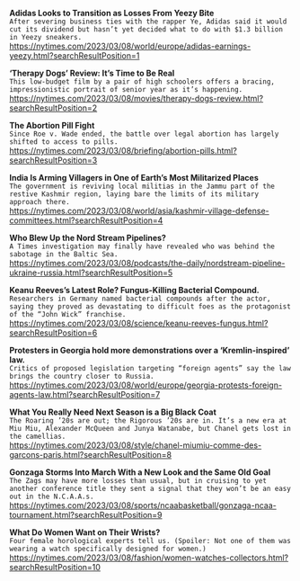 **Adidas Looks to Transition as Losses From Yeezy Bite**\
`After severing business ties with the rapper Ye, Adidas said it would cut its dividend but hasn’t yet decided what to do with $1.3 billion in Yeezy sneakers.`\
https://nytimes.com/2023/03/08/world/europe/adidas-earnings-yeezy.html?searchResultPosition=1

**‘Therapy Dogs’ Review: It’s Time to Be Real**\
`This low-budget film by a pair of high schoolers offers a bracing, impressionistic portrait of senior year as it’s happening.`\
https://nytimes.com/2023/03/08/movies/therapy-dogs-review.html?searchResultPosition=2

**The Abortion Pill Fight**\
`Since Roe v. Wade ended, the battle over legal abortion has largely shifted to access to pills.`\
https://nytimes.com/2023/03/08/briefing/abortion-pills.html?searchResultPosition=3

**India Is Arming Villagers in One of Earth’s Most Militarized Places**\
`The government is reviving local militias in the Jammu part of the restive Kashmir region, laying bare the limits of its military approach there.`\
https://nytimes.com/2023/03/08/world/asia/kashmir-village-defense-committees.html?searchResultPosition=4

**Who Blew Up the Nord Stream Pipelines?**\
`A Times investigation may finally have revealed who was behind the sabotage in the Baltic Sea.`\
https://nytimes.com/2023/03/08/podcasts/the-daily/nordstream-pipeline-ukraine-russia.html?searchResultPosition=5

**Keanu Reeves’s Latest Role? Fungus-Killing Bacterial Compound.**\
`Researchers in Germany named bacterial compounds after the actor, saying they proved as devastating to difficult foes as the protagonist of the “John Wick” franchise.`\
https://nytimes.com/2023/03/08/science/keanu-reeves-fungus.html?searchResultPosition=6

**Protesters in Georgia hold more demonstrations over a ‘Kremlin-inspired’ law.**\
`Critics of proposed legislation targeting “foreign agents” say the law brings the country closer to Russia.`\
https://nytimes.com/2023/03/08/world/europe/georgia-protests-foreign-agents-law.html?searchResultPosition=7

**What You Really Need Next Season is a Big Black Coat**\
`The Roaring ’20s are out; the Rigorous ’20s are in. It’s a new era at Miu Miu, Alexander McQueen and Junya Watanabe, but Chanel gets lost in the camellias.`\
https://nytimes.com/2023/03/08/style/chanel-miumiu-comme-des-garcons-paris.html?searchResultPosition=8

**Gonzaga Storms Into March With a New Look and the Same Old Goal**\
`The Zags may have more losses than usual, but in cruising to yet another conference title they sent a signal that they won’t be an easy out in the N.C.A.A.s.`\
https://nytimes.com/2023/03/08/sports/ncaabasketball/gonzaga-ncaa-tournament.html?searchResultPosition=9

**What Do Women Want on Their Wrists?**\
`Four female horological experts tell us. (Spoiler: Not one of them was wearing a watch specifically designed for women.)`\
https://nytimes.com/2023/03/08/fashion/women-watches-collectors.html?searchResultPosition=10

